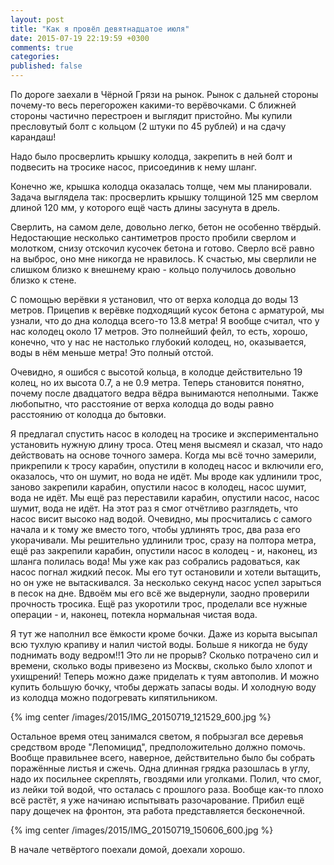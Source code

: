 ```yaml
---
layout: post
title: "Как я провёл девятнадцатое июля"
date: 2015-07-19 22:19:59 +0300
comments: true
categories: 
published: false
---
```

По дороге заехали в Чёрной Грязи на рынок. Рынок с дальней стороны почему-то весь перегорожен какими-то верёвочками. С ближней стороны частично перестроен и выглядит пристойно. Мы купили пресловутый болт с кольцом (2 штуки по 45 рублей) и на сдачу карандаш!

Надо было просверлить крышку колодца, закрепить в ней болт и подвесить на тросике насос, присоединив к нему шланг.

Конечно же, крышка колодца оказалась толще, чем мы планировали. Задача выглядела так: просверлить крышку толщиной 125 мм сверлом длиной 120 мм, у которого ещё часть длины засунута в дрель.

Сверлить, на самом деле, довольно легко, бетон не особенно твёрдый. Недостающие несколько сантиметров просто пробили сверлом и молотком, снизу отскочил кусочек бетона и готово. Сверло всё равно на выброс, оно мне никогда не нравилось. К счастью, мы сверлили не слишком близко к внешнему краю - кольцо получилось довольно близко к стене.

С помощью верёвки я установил, что от верха колодца до воды 13 метров. Прицепив к верёвке подходящий кусок бетона с арматурой, мы узнали, что до дна колодца всего-то 13.8 метра! Я вообще считал, что у нас колодец около 17 метров. Это полнейший фейл, то есть, хорошо, конечно, что у нас не настолько глубокий колодец, но, оказывается, воды в нём меньше метра! Это полный отстой. 

Очевидно, я ошибся с высотой кольца, в колодце действительно 19 колец, но их высота 0.7, а не 0.9 метра. Теперь становится понятно, почему после двадцатого ведра вёдра вынимаются неполными. Также любопытно, что расстояние от верха колодца до воды равно расстоянию от колодца до бытовки.

Я предлагал спустить насос в колодец на тросике и экспериментально установить нужную длину троса. Отец меня высмеял и сказал, что надо действовать на основе точного замера. Когда мы всё точно замерили, прикрепили к тросу карабин, опустили в колодец насос и включили его, оказалось, что он шумит, но вода не идёт. Мы вроде как удлинили трос, заново закрепили карабин, опустили насос в колодец, насос шумит, вода не идёт. Мы ещё раз переставили карабин, опустили насос, насос шумит, вода не идёт. На этот раз я смог отчётливо разглядеть, что насос висит высоко над водой. Очевидно, мы просчитались с самого начала и к тому же вместо того, чтобы удлинять трос, два раза его укорачивали. Мы решительно удлинили трос, сразу на полтора метра, ещё раз закрепили карабин, опустили насос в колодец - и, наконец, из шланга полилась вода! Мы уже как раз собрались радоваться, как  насос погнал жидкий песок. Мы его тут остановили и хотели вытащить, но он уже не вытаскивался. За несколько секунд насос успел зарыться в песок на дне. Вдвоём мы его всё же выдернули, заодно проверили прочность тросика. Ещё раз укоротили трос, проделали все нужные операции - и, наконец, потекла нормальная чистая вода.

Я тут же наполнил все ёмкости кроме бочки. Даже из корыта высыпал всю тухлую крапиву и налил чистой воды. Больше я никогда не буду поднимать воду ведром!!1 Это ли не прорыв? Сколько потрачено сил и времени, сколько воды привезено из Москвы, сколько было хлопот и ухищрений! Теперь можно даже приделать к туям автополив. И можно купить большую бочку, чтобы держать запасы воды. И холодную воду из колодца можно подогревать кипятильником.

{% img center /images/2015/IMG_20150719_121529_600.jpg %}

Остальное время отец занимался светом, я побрызгал все деревья средством вроде "Лепомицид", предположительно должно помочь. Вообще правильнее всего, наверное, действительно было бы собрать поражённые листья и сжечь. Одна длинная грядка разошлась в углу, надо их посильнее скреплять, гвоздями или уголками. Полил, что смог, из лейки той водой, что осталась с прошлого раза. Вообще как-то плохо всё растёт, я уже начинаю испытывать разочарование. Прибил ещё пару дощечек на фронтон, эта работа представляется бесконечной.

{% img center /images/2015/IMG_20150719_150606_600.jpg %}

В начале четвёртого поехали домой, доехали хорошо.
